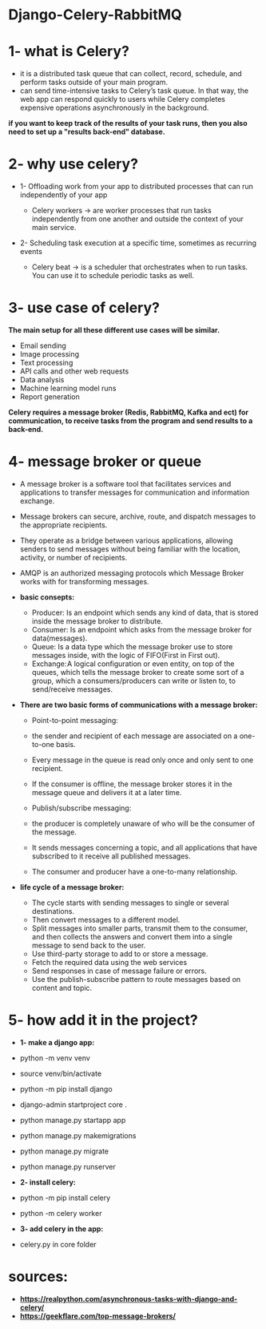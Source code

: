 # Django-Celery-RabbitMQ

# 1- what is Celery?
- it is a distributed task queue that can collect, record, schedule, and perform tasks outside of your main program.
- can send time-intensive tasks to Celery’s task queue. In that way, the web app can respond quickly to users while Celery completes expensive operations asynchronously in the background.   

**if you want to keep track of the results of your task runs, then you also need to set up a "results back-end" database.**

# 2- why use celery?
- 1- Offloading work from your app to distributed processes that can run independently of your app
    - Celery workers -> are worker processes that run tasks independently from one another and outside the context of your main service.

- 2- Scheduling task execution at a specific time, sometimes as recurring events
    - Celery beat -> is a scheduler that orchestrates when to run tasks. You can use it to schedule periodic tasks as well.

# 3- use case of celery?
**The main setup for all these different use cases will be similar.**
- Email sending
- Image processing
- Text processing
- API calls and other web requests
- Data analysis
- Machine learning model runs
- Report generation

**Celery requires a message broker (Redis, RabbitMQ, Kafka and ect) for communication, to receive tasks from the program and send results to a back-end.**

# 4- message broker or queue 
- A message broker is a software tool that facilitates services and applications to transfer messages for communication and information exchange.
- Message brokers can secure, archive, route, and dispatch messages to the appropriate recipients. 
- They operate as a bridge between various applications, allowing senders to send messages without being familiar with the location, activity, or number of recipients.
- AMQP is an authorized messaging protocols which Message Broker works with for transforming messages.

- **basic consepts:**
    - Producer: Is an endpoint which sends any kind of data, that is stored inside the message broker to distribute.
    - Consumer: Is an endpoint which asks from the message broker for data(messages).
    - Queue: Is a data type which the message broker use to store messages inside, with the logic of FIFO(First in First out).
    - Exchange: A logical configuration or even entity, on top of the queues, which tells the message broker to create some sort of a group, which a consumers/producers can write or listen to, to send/receive messages.

- **There are two basic forms of communications with a message broker:**
   - Point-to-point messaging: 
    - the sender and recipient of each message are associated on a one-to-one basis. 
    - Every message in the queue is read only once and only sent to one recipient.
    - If the consumer is offline, the message broker stores it in the message queue and delivers it at a later time.

   - Publish/subscribe messaging: 
    - the producer is completely unaware of who will be the consumer of the message.
    - It sends messages concerning a topic, and all applications that have subscribed to it receive all published messages. 
    - The consumer and producer have a one-to-many relationship.

- **life cycle of a message broker:**
    - The cycle starts with sending messages to single or several destinations.
    - Then convert messages to a different model.
    - Split messages into smaller parts, transmit them to the consumer, and then collects the answers and convert them into a single message to send back to the user.
    - Use third-party storage to add to or store a message.
    - Fetch the required data using the web services
    - Send responses in case of message failure or errors.
    - Use the publish-subscribe pattern to route messages based on content and topic.

# 5- how add it in the project?
- **1- make a django app:**
- python -m venv venv
- source venv/bin/activate
- python -m pip install django
- django-admin startproject core .
- python manage.py startapp app
- python manage.py makemigrations
- python manage.py migrate
- python manage.py runserver

- **2- install celery:**
- python -m pip install celery
- python -m celery worker

- **3- add celery in the app:**
- celery.py in core folder


# sources:
- **https://realpython.com/asynchronous-tasks-with-django-and-celery/**
- **https://geekflare.com/top-message-brokers/**